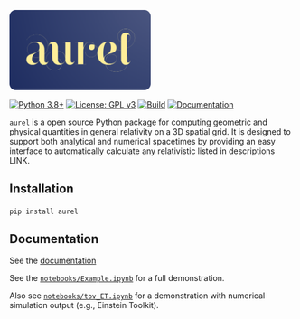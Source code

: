 <p align="left">
    <a href="https://robynlm.github.io/aurel/" target = "_blank">
    <img src="docs/_static/aurel.png" width="250px" />
</a>

</p>

[![Python 3.8+](https://img.shields.io/badge/python-3.8%2B-blue)](https://www.python.org/)
[![License: GPL v3](https://img.shields.io/badge/License-GPLv3-blue.svg)](https://www.gnu.org/licenses/gpl-3.0)
[![Build](https://img.shields.io/badge/build-passing-brightgreen)]()
[![Documentation](https://img.shields.io/badge/docs-available-blue)]()

`aurel` is a open source Python package for computing geometric and physical quantities in general relativity on a 3D spatial grid. It is designed to support both analytical and numerical spacetimes by providing an easy interface to automatically calculate any relativistic listed in descriptions LINK.

## Installation

`pip install aurel`

## Documentation

See the [documentation](https://robynlm.github.io/aurel/)

See the [`notebooks/Example.ipynb`](https://github.com/robynlm/aurel/blob/main/notebooks/Example.ipynb) for a full demonstration.

Also see [`notebooks/tov_ET.ipynb`](https://github.com/robynlm/aurel/blob/main/notebooks/tov_ET.ipynb) for a demonstration with numerical simulation output (e.g., Einstein Toolkit).